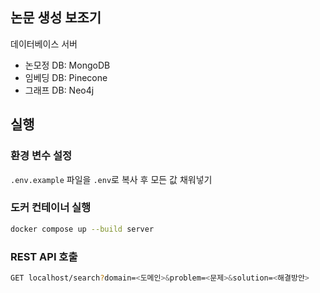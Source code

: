 ## 논문 생성 보조기
데이터베이스 서버
- 논모정 DB: MongoDB
- 임베딩 DB: Pinecone
- 그래프 DB: Neo4j

## 실행
### 환경 변수 설정
`.env.example` 파일을 `.env`로 복사 후 모든 값 채워넣기

### 도커 컨테이너 실행
```bash
docker compose up --build server
```

### REST API 호출
```bash
GET localhost/search?domain=<도메인>&problem=<문제>&solution=<해결방안>
```